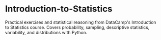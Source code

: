 # Introduction-to-Statistics
Practical exercises and statistical reasoning from DataCamp's Introduction to Statistics course. Covers probability, sampling, descriptive statistics, variability, and distributions with Python.
